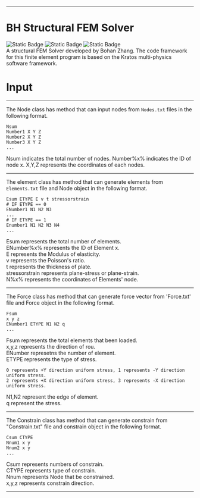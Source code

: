 ***
# BH Structural FEM Solver
![Static Badge](https://img.shields.io/badge/FEM-Solver-green)
![Static Badge](https://img.shields.io/badge/Language-C%2B%2B17-red)
![Static Badge](https://img.shields.io/badge/Frame-Kratos-blue)\
A structural FEM Solver developed by Bohan Zhang. The code framework for this finite element program is based on the Kratos multi-physics software framework.
# Input
***
The Node class has method that can input nodes from `Nodes.txt`  files in the following format.
```
Nsum
Number1 X Y Z
Number2 X Y Z
Number3 X Y Z
...
```
Nsum indicates the total number of nodes.
Number%x% indicates the ID of node x.
X,Y,Z represents the coordinates of each nodes.
***
The element class has method that can generate elements from `Elements.txt` file and Node object in the following format.
```
Esum ETYPE E v t stressorstrain
# IF ETYPE == 0
ENumber1 N1 N2 N3 
...
# IF ETYPE == 1
Enumber1 N1 N2 N3 N4
...
```
Esum represents the total number of elements.\
ENumber%x% represents the ID of Element x.\
E represents the Modulus of elasticity.\
v represents the Poisson's ratio.\
t represents the thickness of plate.\
stressorstrain represents plane-stress or plane-strain.\
N%x% represents the coordinates of Elements' node.
***
The Force class has method that can generate force vector from 'Force.txt' file and Force object in the following format.
```
Fsum
x y z
ENumber1 ETYPE N1 N2 q
...
```
Fsum represents the total elements that been loaded.\
x,y,z represents the direction of rou.\
ENumber represetns the number of element.\
ETYPE represents the type of stress.
```
0 represents +Y direction uniform stress, 1 represents -Y direction uniform stress.
2 represents +X direction uniform stress, 3 represents -X direction uniform stress.
```
N1,N2 represent the edge of element.\
q represent the stress.
***
The Constrain class has method that can generate constrain from "Constrain.txt" file and constrain object in the following format.
```
Csum CTYPE
Nnum1 x y
Nnum2 x y
...
```
Csum represents numbers of constrain.\
CTYPE represents type of constrain.\
Nnum represents Node that be constrained.\
x,y,z represents constrain direction.
***
